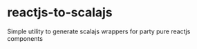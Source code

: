 reactjs-to-scalajs
==================

Simple utility to generate scalajs wrappers for party pure reactjs components
